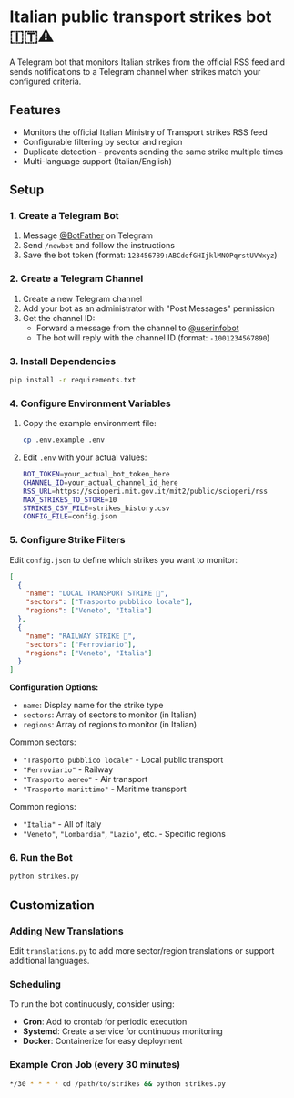 # Italian public transport strikes bot 🇮🇹⚠️

A Telegram bot that monitors Italian strikes from the official RSS feed and sends notifications to a Telegram channel when strikes match your configured criteria.

## Features
- Monitors the official Italian Ministry of Transport strikes RSS feed
- Configurable filtering by sector and region
- Duplicate detection - prevents sending the same strike multiple times
- Multi-language support (Italian/English)

## Setup

### 1. Create a Telegram Bot

1. Message [@BotFather](https://t.me/botfather) on Telegram
2. Send `/newbot` and follow the instructions
3. Save the bot token (format: `123456789:ABCdefGHIjklMNOPqrstUVWxyz`)

### 2. Create a Telegram Channel

1. Create a new Telegram channel
2. Add your bot as an administrator with "Post Messages" permission
3. Get the channel ID:
   - Forward a message from the channel to [@userinfobot](https://t.me/userinfobot)
   - The bot will reply with the channel ID (format: `-1001234567890`)

### 3. Install Dependencies

```bash
pip install -r requirements.txt
```

### 4. Configure Environment Variables

1. Copy the example environment file:
   ```bash
   cp .env.example .env
   ```

2. Edit `.env` with your actual values:
   ```bash
   BOT_TOKEN=your_actual_bot_token_here
   CHANNEL_ID=your_actual_channel_id_here
   RSS_URL=https://scioperi.mit.gov.it/mit2/public/scioperi/rss
   MAX_STRIKES_TO_STORE=10
   STRIKES_CSV_FILE=strikes_history.csv
   CONFIG_FILE=config.json
   ```

### 5. Configure Strike Filters

Edit `config.json` to define which strikes you want to monitor:

```json
[
  {
    "name": "LOCAL TRANSPORT STRIKE 🚌",
    "sectors": ["Trasporto pubblico locale"],
    "regions": ["Veneto", "Italia"]
  },
  {
    "name": "RAILWAY STRIKE 🚆",
    "sectors": ["Ferroviario"],
    "regions": ["Veneto", "Italia"]
  }
]
```

**Configuration Options:**
- `name`: Display name for the strike type
- `sectors`: Array of sectors to monitor (in Italian)
- `regions`: Array of regions to monitor (in Italian)

Common sectors:
- `"Trasporto pubblico locale"` - Local public transport
- `"Ferroviario"` - Railway
- `"Trasporto aereo"` - Air transport
- `"Trasporto marittimo"` - Maritime transport

Common regions:
- `"Italia"` - All of Italy
- `"Veneto"`, `"Lombardia"`, `"Lazio"`, etc. - Specific regions

### 6. Run the Bot

```bash
python strikes.py
```
## Customization

### Adding New Translations

Edit `translations.py` to add more sector/region translations or support additional languages.

### Scheduling

To run the bot continuously, consider using:
- **Cron**: Add to crontab for periodic execution
- **Systemd**: Create a service for continuous monitoring
- **Docker**: Containerize for easy deployment

### Example Cron Job (every 30 minutes)
```bash
*/30 * * * * cd /path/to/strikes && python strikes.py
```

